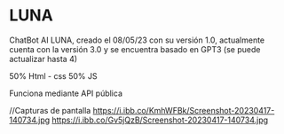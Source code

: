 # LUNA
ChatBot AI LUNA, creado el 08/05/23 con su versión 1.0, actualmente cuenta con la versión 3.0 y se encuentra basado en GPT3 (se puede actualizar hasta 4)

50% Html - css
50% JS

Funciona mediante API pública 

//Capturas de pantalla
https://i.ibb.co/KmhWFBk/Screenshot-20230417-140734.jpg
https://i.ibb.co/Gv5jQzB/Screenshot-20230417-140734.jpg
